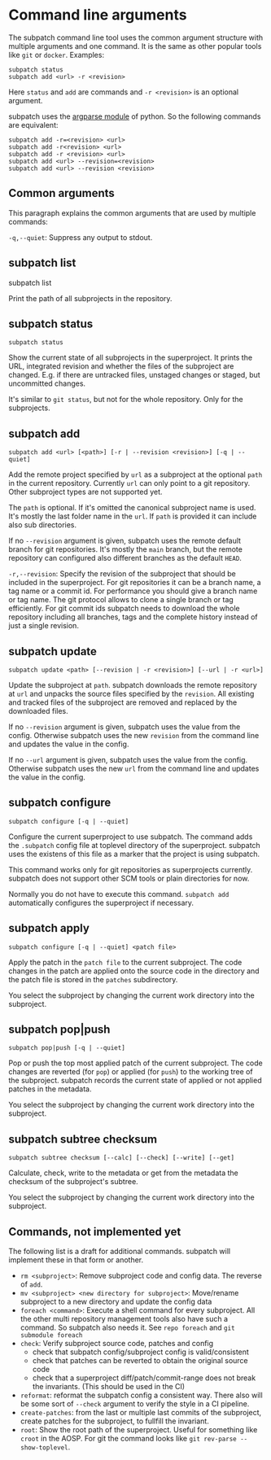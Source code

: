 # Command line arguments

The subpatch command line tool uses the common argument structure with multiple
arguments and one command. It is the same as other popular tools like `git` or
`docker`. Examples:

    subpatch status
    subpatch add <url> -r <revision>

Here `status` and `add` are commands and `-r <revision>` is an optional
argument.

subpatch uses the [argparse module](https://docs.python.org/3/library/argparse.html) of python.
So the following commands are equivalent:

    subpatch add -r=<revision> <url>
    subpatch add -r<revision> <url>
    subpatch add -r <revision> <url>
    subpatch add <url> --revision=<revision>
    subpatch add <url> --revision <revision>

## Common arguments

This paragraph explains the common arguments that are used by multiple commands:

`-q,--quiet`: Suppress any output to stdout.


## subpatch list

   subpatch list

Print the path of all subprojects in the repository.


## subpatch status

    subpatch status

Show the current state of all subprojects in the superproject. It prints the
URL, integrated revision and whether the files of the subproject are changed.
E.g. if there are untracked files, unstaged changes or staged, but uncommitted
changes.

It's similar to `git status`, but not for the whole repository. Only for the
subprojects.


## subpatch add

    subpatch add <url> [<path>] [-r | --revision <revision>] [-q | --quiet]

Add the remote project specified by `url` as a subproject at the optional
`path` in the current repository.  Currently `url` can only point to a git
repository. Other subproject types are not supported yet.

The `path` is optional. If it's omitted the canonical subproject name is used.
It's mostly the last folder name in the `url`. If `path` is provided it can
include also sub directories.

If no `--revision` argument is given, subpatch uses the remote default branch
for git repositories. It's mostly the `main` branch, but the remote repository
can configured also different branches as the default `HEAD`.

`-r,--revision`: Specify the revision of the subproject that should be included
in the superproject. For git repositories it can be a branch name, a tag name
or a commit id. For performance you should give a branch name or tag name. The
git protocol allows to clone a single branch or tag efficiently. For git commit
ids subpatch needs to download the whole repository including all branches,
tags and the complete history instead of just a single revision.


## subpatch update

    subpatch update <path> [--revision | -r <revision>] [--url | -r <url>]

Update the subproject at `path`. subpatch downloads the remote repository at
`url` and unpacks the source files specified by the `revision`. All existing
and tracked files of the subproject are removed and replaced by the downloaded
files.

If no `--revision` argument is given, subpatch uses the value from the config.
Otherwise subpatch uses the new `revision` from the command line and updates
the value in the config.

If no `--url` argument is given, subpatch uses the value from the config.
Otherwise subpatch uses the new `url` from the command line and updates the
value in the config.


## subpatch configure

    subpatch configure [-q | --quiet]

Configure the current superproject to use subpatch. The command adds the
`.subpatch` config file at toplevel directory of the superproject. subpatch
uses the existens of this file as a marker that the project is using subpatch.

This command works only for git repositories as superprojects currently.
subpatch does not support other SCM tools or plain directories for now.

Normally you do not have to execute this command. `subpatch add` automatically
configures the superproject if necessary.


## subpatch apply

    subpatch configure [-q | --quiet] <patch file>

Apply the patch in the `patch file` to the current subproject. The code changes
in the patch are applied onto the source code in the directory
and the patch file is stored in the `patches` subdirectory.

You select the subproject by changing the current work directory into the
subproject.


## subpatch pop|push

    subpatch pop|push [-q | --quiet]

Pop or push the top most applied patch of the current subproject. The code
changes are reverted (for `pop`) or applied (for `push`) to the working tree of
the subproject. subpatch records the current state of applied or not applied
patches in the metadata.

You select the subproject by changing the current work directory into the
subproject.


## subpatch subtree checksum

    subpatch subtree checksum [--calc] [--check] [--write] [--get]

Calculate, check, write to the metadata or get from the metadata the checksum
of the subproject's subtree.

You select the subproject by changing the current work directory into the
subproject.


## Commands, not implemented yet

The following list is a draft for additional commands. subpatch will implement
these in that form or another.

* `rm <subproject>`: Remove subproject code and config data. The reverse of `add`.
* `mv <subproject> <new directory for subproject>`:
  Move/rename subproject to a new directory and update the config data
* `foreach <command>`: Execute a shell command for every subproject.
  All the other multi repository management tools also have such a command.
  So subpatch also needs it. See `repo foreach` and `git submodule foreach`
* `check`: Verify subproject source code, patches and config
    - check that subpatch config/subproject config is valid/consistent
    - check that patches can be reverted to obtain the original source code
    - check that a superproject diff/patch/commit-range does not break the
      invariants. (This should be used in the CI)
* `reformat`: reformat the subpatch config a consistent way. There also will be
   some sort of `--check` argument to verify the style in a CI pipeline.
* `create-patches`: from the last or multiple last commits of the subproject,
  create patches for the subproject, to fullfill the invariant.
* `root`: Show the root path of the superproject. Useful
  for something like `croot` in the AOSP. For git the command looks like
  `git rev-parse --show-toplevel`.
